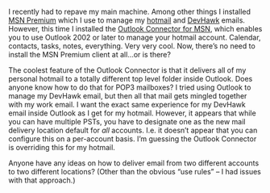 I recently had to repave my main machine. Among other things I installed
[MSN Premium](http://join.msn.com/?pgmarket=en-us&page=byoa/prem) which
I use to manage my [hotmail](mailto:harrypierson@hotmail.com) and
[DevHawk](mailto:harry@devhawk.net) emails. However, this time I
installed the [Outlook Connector for
MSN](http://join.msn.com/?pgmarket=en-us&page=features/connector), which
enables you to use Outlook 2002 or later to manage your hotmail account.
Calendar, contacts, tasks, notes, everything. Very very cool. Now,
there’s no need to install the MSN Premium client at all…or is there?

The coolest feature of the Outlook Connector is that it delivers all of
my personal hotmail to a totally different top level folder inside
Outlook. Does anyone know how to do that for POP3 mailboxes? I tried
using Outlook to manage my DevHawk email, but then all that mail gets
mingled together with my work email. I want the exact same experience
for my DevHawk email inside Outlook as I get for my hotmail. However, it
appears that while you can have multiple PSTs, you have to designate one
as the new mail delivery location default for *all* accounts. I.e. it
doesn’t appear that you can configure this on a per-account basis. I’m
guessing the Outlook Connector is overriding this for my hotmail.

Anyone have any ideas on how to deliver email from two different
accounts to two different locations? (Other than the obvious “use rules”
– I had issues with that approach.)

